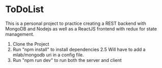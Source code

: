 # ToDoList

This is a personal project to practice creating a REST backend with MongoDB and Nodejs as well as a ReactJS frontend with redux for state management.

1. Clone the Project
2. Run "npm install" to install dependencies
2.5 Will have to add a mlab/mongodb uri in a config file.
3. Run "npm run dev" to run both the server and client